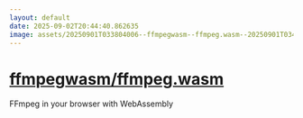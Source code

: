 ```yaml
---
layout: default
date: 2025-09-02T20:44:40.862635
image: assets/20250901T033804006--ffmpegwasm--ffmpeg.wasm--20250901T034423844--cropped.png
---
```


# [ffmpegwasm/ffmpeg.wasm](https://github.com/ffmpegwasm/ffmpeg.wasm)

FFmpeg in your browser with WebAssembly
